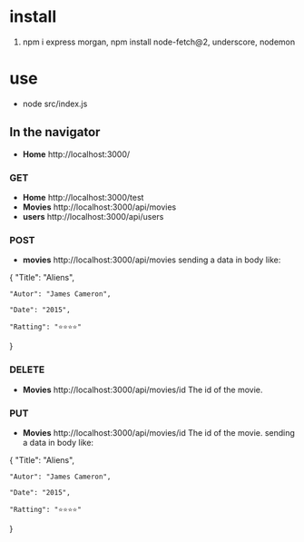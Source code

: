 # install

1. npm i express morgan, npm install node-fetch@2, underscore, nodemon

# use

- node src/index.js

## In the navigator

- **Home** http://localhost:3000/
### GET
- **Home** http://localhost:3000/test
- **Movies** http://localhost:3000/api/movies
- **users** http://localhost:3000/api/users

### POST
- **movies** http://localhost:3000/api/movies
sending a data in body like:

{
    "Title": "Aliens",

    "Autor": "James Cameron",

    "Date": "2015",

    "Ratting": "⭐⭐⭐⭐"
}

### DELETE
- **Movies** http://localhost:3000/api/movies/id
The id of the movie.

### PUT
- **Movies** http://localhost:3000/api/movies/id
The id of the movie.
sending a data in body like:

{
    "Title": "Aliens",

    "Autor": "James Cameron",

    "Date": "2015",

    "Ratting": "⭐⭐⭐⭐"
}